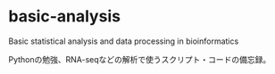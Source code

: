 # basic-analysis
Basic statistical analysis and data processing in bioinformatics

Pythonの勉強、RNA-seqなどの解析で使うスクリプト・コードの備忘録。
